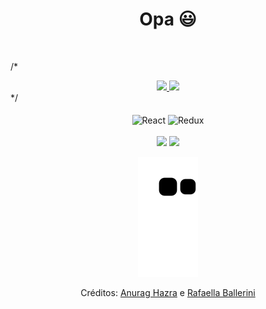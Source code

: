 
<div>
  <h1 align="center">Opa<a href="https://www.linkedin.com/in/yuri-barbosa-86020a197/"><i></i></a> 😃️</h1>
  <a align="rigth"  href="https://www.youtube.com/channel/UCViaNBT0SIeiVnZSEEtIfjw?sub_confirmation=1" target="_blank">
  </a><br>
</div>

/*
<div align="center">
  <a href="https://github.com/yuri-barbosa21">
    <img height="150em" src="https://github-readme-stats.vercel.app/api?username=yuri-barbosa21&count_private=true&include_all_commits=true&show_icons=true&theme=tokyonight&hide_border=false&show_owner=true"/>
    <img height="150em" src="https://github-readme-stats.vercel.app/api/top-langs/?username=yuri-barbosa21&theme=tokyonight&hide_border=false&&layout=compact"/>
  </a>
</div>
*/

<div align="center" valign="top"><br>
  <img align="center" alt="React" height="30" width="40" src="https://cdn.jsdelivr.net/gh/devicons/devicon/icons/c/c-plain.svg">
  <img align="center" alt="Redux" height="30" width="40" src="https://cdn.jsdelivr.net/gh/devicons/devicon/icons/github/github-original.svg">
</div><br>

<div align="center">
  <a href="https://www.linkedin.com/in/yuri-barbosa-86020a197/" target="_blank"><img src="https://img.shields.io/badge/-LinkedIn-%230077B5?style=for-the-badge&logo=linkedin&logoColor=white" target="_blank"></a> 
  <a href="mailto:yuri.barbosaa21@gmail.com"><img src="https://img.shields.io/badge/-Gmail-%23333?style=for-the-badge&logo=gmail&logoColor=white" target="_blank"></a>
</div>

<div align="center">
  
  ![Snake animation](https://github.com/yuri-barbosa21/yuri-barbosa21/blob/output/github-contribution-grid-snake.svg)
  
</div>

<div align="center">
  <p>Créditos: <a href="https://github.com/anuraghazra/github-readme-stats">Anurag Hazra</a> e <a href="https://github.com/rafaballerini">Rafaella Ballerini</a></p>
</div>
